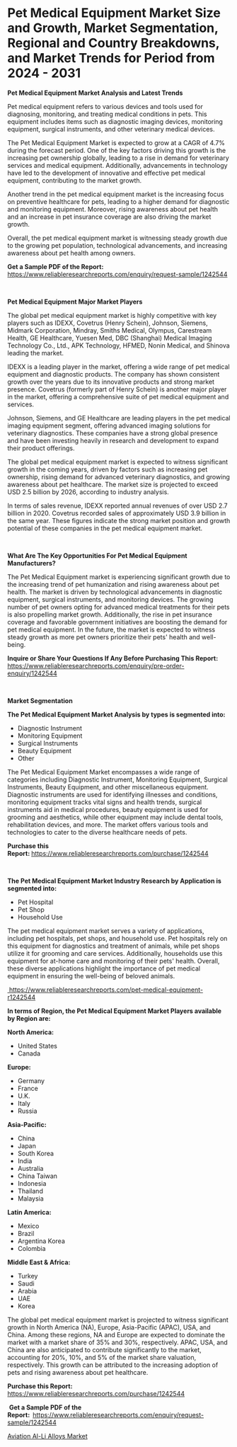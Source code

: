 <p><h1>Pet Medical Equipment Market Size and Growth, Market Segmentation, Regional and Country Breakdowns, and Market Trends for Period from 2024 -  2031</h1></p><p><strong>Pet Medical Equipment Market Analysis and Latest Trends</strong></p>
<p><p>Pet medical equipment refers to various devices and tools used for diagnosing, monitoring, and treating medical conditions in pets. This equipment includes items such as diagnostic imaging devices, monitoring equipment, surgical instruments, and other veterinary medical devices.</p><p>The Pet Medical Equipment Market is expected to grow at a CAGR of 4.7% during the forecast period. One of the key factors driving this growth is the increasing pet ownership globally, leading to a rise in demand for veterinary services and medical equipment. Additionally, advancements in technology have led to the development of innovative and effective pet medical equipment, contributing to the market growth.</p><p>Another trend in the pet medical equipment market is the increasing focus on preventive healthcare for pets, leading to a higher demand for diagnostic and monitoring equipment. Moreover, rising awareness about pet health and an increase in pet insurance coverage are also driving the market growth.</p><p>Overall, the pet medical equipment market is witnessing steady growth due to the growing pet population, technological advancements, and increasing awareness about pet health among owners.</p></p>
<p><strong>Get a Sample PDF of the Report:&nbsp;</strong> <a href="https://www.reliableresearchreports.com/enquiry/request-sample/1242544">https://www.reliableresearchreports.com/enquiry/request-sample/1242544</a></p>
<p>&nbsp;</p>
<p><strong>Pet Medical Equipment Major Market Players</strong></p>
<p><p>The global pet medical equipment market is highly competitive with key players such as IDEXX, Covetrus (Henry Schein), Johnson, Siemens, Midmark Corporation, Mindray, Smiths Medical, Olympus, Carestream Health, GE Healthcare, Yuesen Med, DBC (Shanghai) Medical Imaging Technology Co., Ltd., APK Technology, HFMED, Nonin Medical, and Shinova leading the market. </p><p>IDEXX is a leading player in the market, offering a wide range of pet medical equipment and diagnostic products. The company has shown consistent growth over the years due to its innovative products and strong market presence. Covetrus (formerly part of Henry Schein) is another major player in the market, offering a comprehensive suite of pet medical equipment and services. </p><p>Johnson, Siemens, and GE Healthcare are leading players in the pet medical imaging equipment segment, offering advanced imaging solutions for veterinary diagnostics. These companies have a strong global presence and have been investing heavily in research and development to expand their product offerings. </p><p>The global pet medical equipment market is expected to witness significant growth in the coming years, driven by factors such as increasing pet ownership, rising demand for advanced veterinary diagnostics, and growing awareness about pet healthcare. The market size is projected to exceed USD 2.5 billion by 2026, according to industry analysis. </p><p>In terms of sales revenue, IDEXX reported annual revenues of over USD 2.7 billion in 2020. Covetrus recorded sales of approximately USD 3.9 billion in the same year. These figures indicate the strong market position and growth potential of these companies in the pet medical equipment market.</p></p>
<p>&nbsp;</p>
<p><strong>What Are The Key Opportunities For Pet Medical Equipment Manufacturers?</strong></p>
<p><p>The Pet Medical Equipment market is experiencing significant growth due to the increasing trend of pet humanization and rising awareness about pet health. The market is driven by technological advancements in diagnostic equipment, surgical instruments, and monitoring devices. The growing number of pet owners opting for advanced medical treatments for their pets is also propelling market growth. Additionally, the rise in pet insurance coverage and favorable government initiatives are boosting the demand for pet medical equipment. In the future, the market is expected to witness steady growth as more pet owners prioritize their pets' health and well-being.</p></p>
<p><strong>Inquire or Share Your Questions If Any Before Purchasing This Report:</strong> <a href="https://www.reliableresearchreports.com/enquiry/pre-order-enquiry/1242544">https://www.reliableresearchreports.com/enquiry/pre-order-enquiry/1242544</a></p>
<p>&nbsp;</p>
<p><strong>Market Segmentation</strong></p>
<p><strong>The Pet Medical Equipment Market Analysis by types is segmented into:</strong></p>
<p><ul><li>Diagnostic Instrument</li><li>Monitoring Equipment</li><li>Surgical Instruments</li><li>Beauty Equipment</li><li>Other</li></ul></p>
<p><p>The Pet Medical Equipment Market encompasses a wide range of categories including Diagnostic Instrument, Monitoring Equipment, Surgical Instruments, Beauty Equipment, and other miscellaneous equipment. Diagnostic instruments are used for identifying illnesses and conditions, monitoring equipment tracks vital signs and health trends, surgical instruments aid in medical procedures, beauty equipment is used for grooming and aesthetics, while other equipment may include dental tools, rehabilitation devices, and more. The market offers various tools and technologies to cater to the diverse healthcare needs of pets.</p></p>
<p><strong>Purchase this Report:&nbsp;</strong><a href="https://www.reliableresearchreports.com/purchase/1242544">https://www.reliableresearchreports.com/purchase/1242544</a></p>
<p>&nbsp;</p>
<p><strong>The Pet Medical Equipment Market Industry Research by Application is segmented into:</strong></p>
<p><ul><li>Pet Hospital</li><li>Pet Shop</li><li>Household Use</li></ul></p>
<p><p>The pet medical equipment market serves a variety of applications, including pet hospitals, pet shops, and household use. Pet hospitals rely on this equipment for diagnostics and treatment of animals, while pet shops utilize it for grooming and care services. Additionally, households use this equipment for at-home care and monitoring of their pets' health. Overall, these diverse applications highlight the importance of pet medical equipment in ensuring the well-being of beloved animals.</p></p>
<p><a href="https://www.reliableresearchreports.com/pet-medical-equipment-r1242544">&nbsp;https://www.reliableresearchreports.com/pet-medical-equipment-r1242544</a></p>
<p><strong>In terms of Region, the Pet Medical Equipment Market Players available by Region are:</strong></p>
<p>
    <p> <strong> North America: </strong>
        <ul>
            <li>United States</li>
            <li>Canada</li>
        </ul>
        </p> 
    <p> <strong> Europe: </strong>
        <ul>
            <li>Germany</li>
            <li>France</li>
            <li>U.K.</li>
            <li>Italy</li>
            <li>Russia</li>
        </ul>
        </p> 
    <p> <strong> Asia-Pacific: </strong>
        <ul>
            <li>China</li>
            <li>Japan</li>
            <li>South Korea</li>
            <li>India</li>
            <li>Australia</li>
            <li>China Taiwan</li>
            <li>Indonesia</li>
            <li>Thailand</li>
            <li>Malaysia</li>
        </ul>
        </p> 
    <p> <strong> Latin America: </strong>
        <ul>
            <li>Mexico</li>
            <li>Brazil</li>
            <li>Argentina Korea</li>
            <li>Colombia</li>
        </ul>
        </p> 
    <p> <strong> Middle East & Africa: </strong>
        <ul>
            <li>Turkey</li>
            <li>Saudi</li>
            <li>Arabia</li>
            <li>UAE</li>
            <li>Korea</li>
        </ul>
    </p>
    </p>
<p><p>The global pet medical equipment market is projected to witness significant growth in North America (NA), Europe, Asia-Pacific (APAC), USA, and China. Among these regions, NA and Europe are expected to dominate the market with a market share of 35% and 30%, respectively. APAC, USA, and China are also anticipated to contribute significantly to the market, accounting for 20%, 10%, and 5% of the market share valuation, respectively. This growth can be attributed to the increasing adoption of pets and rising awareness about pet healthcare.</p></p>
<p><strong>Purchase this Report: </strong><a href="https://www.reliableresearchreports.com/purchase/1242544">https://www.reliableresearchreports.com/purchase/1242544</a></p>
<p>&nbsp;<strong>Get a Sample PDF of the Report:&nbsp;&nbsp;</strong><a href="https://www.reliableresearchreports.com/enquiry/request-sample/1242544">https://www.reliableresearchreports.com/enquiry/request-sample/1242544</a></p>
<p><strong></strong></p>
<p><p><a href="https://faithful-glue-af3.notion.site/Aviation-Al-Li-Alloys-Market-Size-Market-Outlook-and-Market-Forecast-2024-to-2031-fff68daf003b4dfc8275d73e29b91df8">Aviation Al-Li Alloys Market</a></p></p>